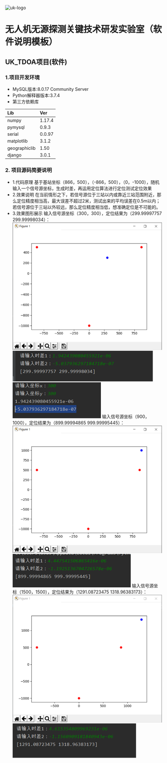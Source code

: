 ![uk-logo](https://s2.ax1x.com/2020/01/19/1C8qXt.png)
# 无人机无源探测关键技术研发实验室（软件说明模板）
## UK_TDOA项目(软件)

### 1.项目开发环境

- MySQL版本:8.0.17 Community Server
- Python解释器版本:3.7.4
- 第三方依赖库

|Lib            |Ver    |
|:----          |:----  |
|numpy          |1.17.4 |
|pymysql        |0.9.3  |
|serial         |0.0.97 |
|matplotlib     |3.1.2  |
|geographiclib  |1.50   |
|django         |3.0.1  |

### 2. 项目源码简要说明
- 1.代码原理
    基于基站坐标（866，500），（-866，500），（0，-1000），随机输入一个信号源坐标，生成时差，再运用定位算法进行定位测试定位效果
- 2.效果说明
    在当前情形之下，若信号源位于三站以内或靠近三站范围附近，那么定位精度相当高，最大误差不超过2米，测试出来的平均误差在0.5m以内；
    若信号源位于三站以外较远，那么定位精度相当低，想准确定位是不可能的。
- 3.效果图形展示
    输入信号源坐标（300，300），定位结果为（299.99997757 299.99998034）：
    ![image](https://github.com/zhang271018/images/blob/master/image1.png)
    ![image](https://github.com/zhang271018/images/blob/master/image2.png)
    ![image](https://github.com/zhang271018/images/blob/master/image3.png)
    输入信号源坐标（900，1000），定位结果为（899.99994865 999.99995445）：
    ![image](https://github.com/zhang271018/images/blob/master/image4.png)
    ![image](https://github.com/zhang271018/images/blob/master/image5.png)
    输入信号源坐标（1500，1500），定位结果为（1291.08723475 1318.96383173）：
    ![image](https://github.com/zhang271018/images/blob/master/image6.png)
    ![image](https://github.com/zhang271018/images/blob/master/image7.png)